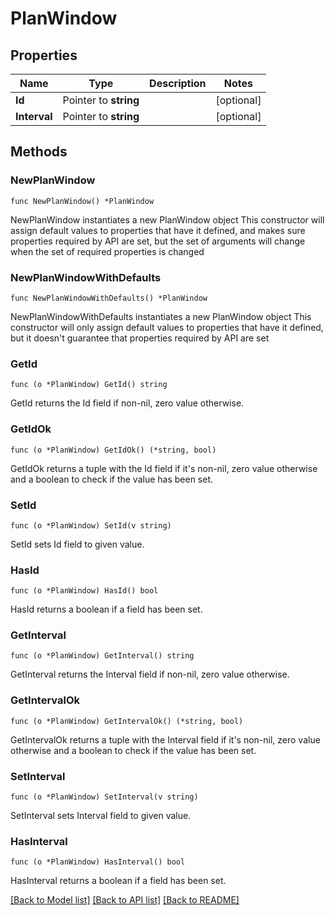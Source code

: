 # PlanWindow

## Properties

Name | Type | Description | Notes
------------ | ------------- | ------------- | -------------
**Id** | Pointer to **string** |  | [optional] 
**Interval** | Pointer to **string** |  | [optional] 

## Methods

### NewPlanWindow

`func NewPlanWindow() *PlanWindow`

NewPlanWindow instantiates a new PlanWindow object
This constructor will assign default values to properties that have it defined,
and makes sure properties required by API are set, but the set of arguments
will change when the set of required properties is changed

### NewPlanWindowWithDefaults

`func NewPlanWindowWithDefaults() *PlanWindow`

NewPlanWindowWithDefaults instantiates a new PlanWindow object
This constructor will only assign default values to properties that have it defined,
but it doesn't guarantee that properties required by API are set

### GetId

`func (o *PlanWindow) GetId() string`

GetId returns the Id field if non-nil, zero value otherwise.

### GetIdOk

`func (o *PlanWindow) GetIdOk() (*string, bool)`

GetIdOk returns a tuple with the Id field if it's non-nil, zero value otherwise
and a boolean to check if the value has been set.

### SetId

`func (o *PlanWindow) SetId(v string)`

SetId sets Id field to given value.

### HasId

`func (o *PlanWindow) HasId() bool`

HasId returns a boolean if a field has been set.

### GetInterval

`func (o *PlanWindow) GetInterval() string`

GetInterval returns the Interval field if non-nil, zero value otherwise.

### GetIntervalOk

`func (o *PlanWindow) GetIntervalOk() (*string, bool)`

GetIntervalOk returns a tuple with the Interval field if it's non-nil, zero value otherwise
and a boolean to check if the value has been set.

### SetInterval

`func (o *PlanWindow) SetInterval(v string)`

SetInterval sets Interval field to given value.

### HasInterval

`func (o *PlanWindow) HasInterval() bool`

HasInterval returns a boolean if a field has been set.


[[Back to Model list]](../README.md#documentation-for-models) [[Back to API list]](../README.md#documentation-for-api-endpoints) [[Back to README]](../README.md)


